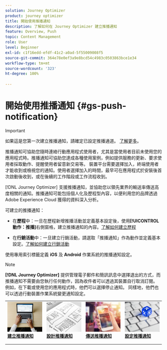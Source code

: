 ```yaml
---
solution: Journey Optimizer
product: journey optimizer
title: 開始使用推播通知
description: 了解如何在 Journey Optimizer 建立推播通知
feature: Overview, Push
topic: Content Management
role: User
level: Beginner
exl-id: c1f16edd-efdf-41c2-a0ad-5f55009008f5
source-git-commit: 364e78e0ef3a9e8bcd54c4983c0503863bce1e34
workflow-type: tm+mt
source-wordcount: '323'
ht-degree: 100%

---
```


# 開始使用推播通知 {#gs-push-notification}

>[!IMPORTANT]
>
>如果這是您第一次建立推播通知，請確定已設定推播通道。 [了解更多](push-gs.md)。

推播通知可協助您隨時連絡行動應用程式使用者，尤其是當使用者目前未使用您的應用程式時。推播通知可協助您達成各種使用案例，例如提供服務的更新、要求使用者採取動作、提醒使用者留意新交易等。 裝置平台需要選擇加入，終端使用者才能收到或檢視您的通知。使用者選擇加入的時間，最早可在應用程式於安裝後首次啟動後收到，或在後續的工作階段或工作流程收到。

[!DNL Journey Optimizer] 支援推播通知，並協助您以領先業界的輸送率傳送高度相關的通知。推播通知可能包括個人化及歷程型內容，以便利用您的品牌透過 Adobe Experience Cloud 獲得的資料深入分析。

可建立的推播通知：

* 在&#x200B;**歷程**&#x200B;中：一旦在歷程新增推播活動並定義基本設定後，使用&#x200B;**[!UICONTROL 動作：推播]**&#x200B;右側窗格，建立推播通知的內容。[了解如何建立歷程](../building-journeys/journey-gs.md)

* 在&#x200B;**行銷活動**&#x200B;中：一旦建立行銷活動，請選取「推播通知」作為動作並定義基本設定。[了解如何建立行銷活動](../campaigns/create-campaign.md#configure)

使用專用索引標籤定義 **iOS** 及 **Android** 作業系統的推播通知設定。

>[!NOTE]
>
>**[!DNL Journey Optimizer]** 提供管理電子郵件和簡訊訊息中選擇退出的方式，而推播通知不需要由您執行任何動作，因為收件者可以透過其裝置自行取消訂閱。 例如，在下載或使用您的應用程式時，他們可以選擇停止通知。 同樣地，他們也可以透過行動裝置作業系統變更通知設定。

<table style="table-layout:fixed"><tr style="border: 0;">
<td>
<a href="create-push.md">
<img alt="銷售機會" src="../assets/do-not-localize/push-create.jpeg">
</a>
<div><a href="create-push.md"><strong>建立推播通知</strong>
</div>
<p>
</td>
<td>
<a href="design-push.md">
<img alt="不頻繁" src="../assets/do-not-localize/push-design.jpg">
</a>
<div>
<a href="design-push.md"><strong>設計推播通知</strong></a>
</div>
<p></td>
<td>
<a href="send-push.md">
<img alt="驗證" src="../assets/do-not-localize/push-sending.jpg">
</a>
<div>
<a href="send-push.md"><strong>傳送推播通知</strong></a>
</div>
<p>
</td>
<td>
<a href="push-gs.md">
<img alt="驗證" src="../assets/do-not-localize/push-config.jpg">
</a>
<div>
<a href="push-gs.md"><strong>設定推播通知</strong></a>
</div>
<p>
</td>
</tr></table>
